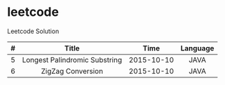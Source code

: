 # leetcode
Leetcode Solution

|#        | Title           | Time  | Language |
|:------- |:---------------:|:-----:|:--------:|
| 5 | Longest Palindromic Substring | 2015-10-10 | JAVA |
| 6 | ZigZag Conversion | 2015-10-10 | JAVA |